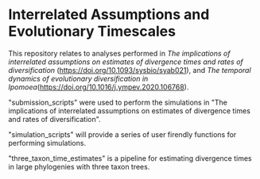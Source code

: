 # Interrelated Assumptions and Evolutionary Timescales
This repository relates to analyses performed in _The implications of interrelated assumptions on estimates of divergence times and rates of diversification_ (https://doi.org/10.1093/sysbio/syab021), and _The temporal dynamics of evolutionary diversification in Ipomoea_(https://doi.org/10.1016/j.ympev.2020.106768).

"submission_scripts" were used to perform the simulations in "The implications of interrelated assumptions on estimates of divergence times and rates of diversification". 

"simulation_scripts" will provide a series of user firendly functions for performing simulations.

"three_taxon_time_estimates" is a pipeline for estimating divergence times in large phylogenies with three taxon trees. 
